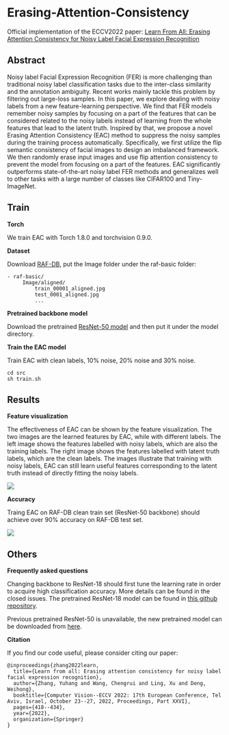 # Erasing-Attention-Consistency
Official implementation of the ECCV2022 paper: [Learn From All: Erasing Attention Consistency for Noisy Label Facial Expression Recognition](https://arxiv.org/pdf/2207.10299.pdf)



## Abstract
Noisy label Facial Expression Recognition (FER) is more challenging than traditional noisy label classification tasks due to the inter-class similarity and the annotation ambiguity. Recent works mainly tackle this problem by filtering out large-loss samples. In this paper, we explore dealing with noisy labels from a new feature-learning perspective. We find that FER models remember noisy samples by focusing on a part of the features that can be considered related to the noisy labels instead of learning from the whole features that lead to the latent truth. Inspired by that, we propose a novel Erasing Attention Consistency (EAC) method to suppress the noisy samples during the training process automatically. Specifically, we first utilize the flip semantic consistency of facial images to design an imbalanced framework. We then randomly erase input images and use flip attention consistency to prevent the model from focusing on a part of the features. EAC significantly outperforms state-of-the-art noisy label FER methods and generalizes well to other tasks with a large number of classes like CIFAR100 and Tiny-ImageNet.



## Train

**Torch** 

We train EAC with Torch 1.8.0 and torchvision 0.9.0.

**Dataset**

Download [RAF-DB](http://www.whdeng.cn/RAF/model1.html#dataset), put the Image folder under the raf-basic folder:
```key
- raf-basic/
	 Image/aligned/
	     train_00001_aligned.jpg
	     test_0001_aligned.jpg
	     ...

```

**Pretrained backbone model**

Download the pretrained [ResNet-50 model](https://drive.google.com/file/d/1yQRdhSnlocOsZA4uT_8VO0-ZeLXF4gKd/view?usp=sharing) and then put it under the model directory. 

**Train the EAC model**

Train EAC with clean labels, 10\% noise, 20\% noise and 30\% noise. 

```key
cd src
sh train.sh
```


## Results

**Feature visualization**

The effectiveness of EAC can be shown by the feature visualization. The two images are the learned features by EAC, while with different labels. The left image shows the features labelled with noisy labels, which are also the training labels. The right image shows the features labelled with latent truth labels, which are the clean labels. The images illustrate that training with noisy labels, EAC can still learn useful features corresponding to the latent truth instead of directly fitting the noisy labels.

![](https://github.com/zyh-uaiaaaa/Erasing-Attention-Consistency/blob/main/imgs/feature_visualization.png)

**Accuracy**

Traing EAC on RAF-DB clean train set (ResNet-50 backbone) should achieve over 90\% accuracy on RAF-DB test set.

![](https://github.com/zyh-uaiaaaa/Erasing-Attention-Consistency/blob/main/imgs/accuracy.png)


## Others

**Frequently asked questions**

Changing backbone to ResNet-18 should first tune the learning rate in order to acquire high classification accuracy. More details can be found in the closed issues. The pretrained ResNet-18 model can be found in [this github repository](https://github.com/zyh-uaiaaaa/Relative-Uncertainty-Learning).

Previous pretrained ResNet-50 is unavailable, the new pretrained model can be downloaded from [here](https://drive.google.com/file/d/1yQRdhSnlocOsZA4uT_8VO0-ZeLXF4gKd/view?usp=sharing).


**Citation**

If you find our code useful, please consider citing our paper:

```shell
@inproceedings{zhang2022learn,
  title={Learn from all: Erasing attention consistency for noisy label facial expression recognition},
  author={Zhang, Yuhang and Wang, Chengrui and Ling, Xu and Deng, Weihong},
  booktitle={Computer Vision--ECCV 2022: 17th European Conference, Tel Aviv, Israel, October 23--27, 2022, Proceedings, Part XXVI},
  pages={418--434},
  year={2022},
  organization={Springer}
}
```
